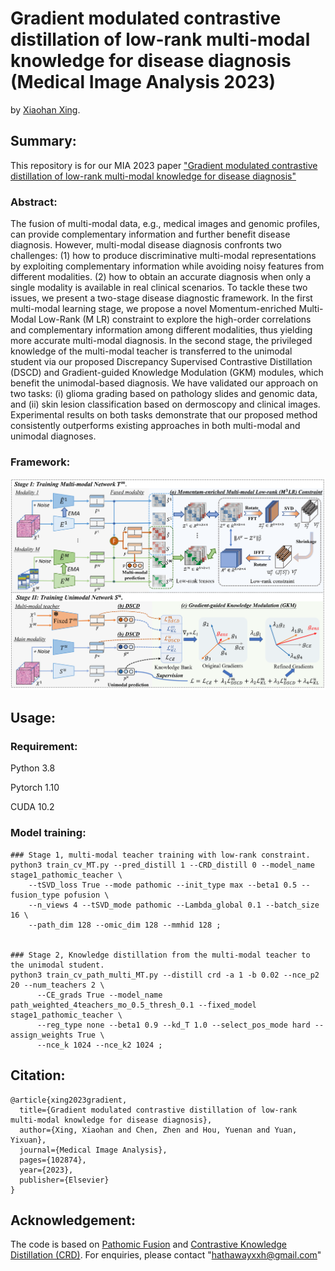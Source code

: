 # Gradient modulated contrastive distillation of low-rank multi-modal knowledge for disease diagnosis (Medical Image Analysis 2023)

by [Xiaohan Xing](https://hathawayxxh.github.io/).

## Summary:

This repository is for our MIA 2023 paper ["Gradient modulated contrastive distillation of low-rank multi-modal knowledge for disease diagnosis"](https://www.sciencedirect.com/science/article/pii/S1361841523001342)

### Abstract:
The fusion of multi-modal data, e.g., medical images and genomic profiles, can provide complementary information and further benefit disease diagnosis. However, multi-modal disease diagnosis confronts two challenges: (1) how to produce discriminative multi-modal representations by exploiting complementary information while avoiding noisy features from different modalities. (2) how to obtain an accurate diagnosis when only a single modality is available in real clinical scenarios. To tackle these two issues, we present a two-stage disease diagnostic framework. In the first multi-modal learning stage, we propose a novel Momentum-enriched Multi-Modal Low-Rank (M
LR) constraint to explore the high-order correlations and complementary information among different modalities, thus yielding more accurate multi-modal diagnosis. In the second stage, the privileged knowledge of the multi-modal teacher is transferred to the unimodal student via our proposed Discrepancy Supervised Contrastive Distillation (DSCD) and Gradient-guided Knowledge Modulation (GKM) modules, which benefit the unimodal-based diagnosis. We have validated our approach on two tasks: (i) glioma grading based on pathology slides and genomic data, and (ii) skin lesion classification based on dermoscopy and clinical images. Experimental results on both tasks demonstrate that our proposed method consistently outperforms existing approaches in both multi-modal and unimodal diagnoses.

### Framework:
![avatar](framework.png)

## Usage:
### Requirement:
Python 3.8

Pytorch 1.10 

CUDA 10.2

### Model training:

```
### Stage 1, multi-modal teacher training with low-rank constraint.
python3 train_cv_MT.py --pred_distill 1 --CRD_distill 0 --model_name stage1_pathomic_teacher \
    --tSVD_loss True --mode pathomic --init_type max --beta1 0.5 --fusion_type pofusion \
    --n_views 4 --tSVD_mode pathomic --Lambda_global 0.1 --batch_size 16 \
    --path_dim 128 --omic_dim 128 --mmhid 128 ;


### Stage 2, Knowledge distillation from the multi-modal teacher to the unimodal student.
python3 train_cv_path_multi_MT.py --distill crd -a 1 -b 0.02 --nce_p2 20 --num_teachers 2 \
      --CE_grads True --model_name path_weighted_4teachers_mo_0.5_thresh_0.1 --fixed_model stage1_pathomic_teacher \
      --reg_type none --beta1 0.9 --kd_T 1.0 --select_pos_mode hard --assign_weights True \
      --nce_k 1024 --nce_k2 1024 ;
```


## Citation:
```
@article{xing2023gradient,
  title={Gradient modulated contrastive distillation of low-rank multi-modal knowledge for disease diagnosis},
  author={Xing, Xiaohan and Chen, Zhen and Hou, Yuenan and Yuan, Yixuan},
  journal={Medical Image Analysis},
  pages={102874},
  year={2023},
  publisher={Elsevier}
}
```


## Acknowledgement:
The code is based on [Pathomic Fusion](https://github.com/mahmoodlab/PathomicFusion) and 
[Contrastive Knowledge Distillation (CRD)](https://github.com/HobbitLong/RepDistiller). For enquiries, please contact "hathawayxxh@gmail.com" 
